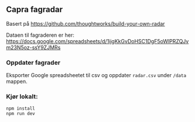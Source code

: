 ## Capra fagradar

Basert på https://github.com/thoughtworks/build-your-own-radar

Dataen til fagraderen er her: https://docs.google.com/spreadsheets/d/1ijgKkGvDoHSC1DgF5oWlPRZQJvm23N5oz-ssY9ZJMRs

### Oppdater fagrader
Eksporter Google spreadsheetet til csv og oppdater `radar.csv` under `/data` mappen.

### Kjør lokalt:
```
npm install
npm run dev
```
